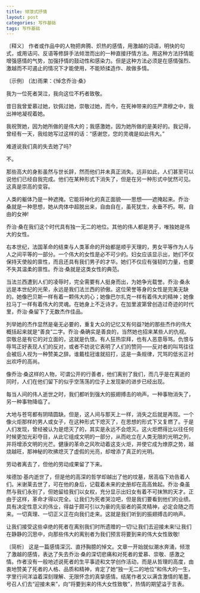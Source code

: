 ```yaml
---
title: 倾泄式抒情
layout: post
categories: 写作基础
tags: 写作基础
---
```


〔释义〕 作者或作品中的人物把奔腾、炽热的感情，用激越的词语，明快的句式，或用诘问、反语等修辞手法倾泄而出的一种直接抒情方法。用这种方法抒情能增强感情的气势，加强抒情的鼓动性和感染力。但是这种方法必须是在感情强烈、激越而不可遏止的情况下才能使用，不能矫揉造作、故做多情。

〔示例〕 (法)雨果：《悼念乔治·桑》

我为一位死者哭泣，我向这位不朽者致敬。

昔日我曾爱慕过她，钦佩过她，崇敬过她，而今，在死神带来的庄严肃穆之中，我出神地凝视着她。

我祝贺她，因为她所做的是伟大的；我感激她，因为她所做的是美好的。我记得，曾经有一天，我给她写过这样的话：“感谢您，您的灵魂是如此伟大。”

难道说我们真的失去她了吗?

不。

那些高大的身影虽然与世长辞，然而他们并未真正消失。远非如此，人们甚至可以说他们已经自我完成。他们在某种形式下消失了，但是在另一种形式中犹然可见。这真是崇高的变容。

人类的躯体乃是一种遮掩。它能将神化的真正面貌——思想——遮掩起来。乔治·桑就是一种思想，她从肉体中超脱出来，自由自在，虽死犹生，永垂不朽。啊，自由的女神!

乔治·桑在我们这个时代具有独一无二的地位。其他的伟人都是男子，唯独她是伟大的女性。

右本世纪，法国革命的结束与人类革命的开始都是顺乎天理的，男女平等作为人与人之间平等的一部分。一个伟大的女性是必不可少的。妇女应该显示出，她们不仅保持天使般的禀性，而且还具有我们男子的才华。她们不仅应有强韧的力量，也要不失其温柔的禀性。乔治·桑就是这类女性的典范。

当法兰西遭到人们的凌辱时，完全需要有人挺身而出，为她争光载誉。乔治·桑永远是本世纪的光荣，永远是我们法兰西的骄傲。这位荣誉等身的女性是完美无缺的。她像巴贝斯一样有着一颗伟大的心；她像巴尔扎克一样有着伟大的精神；她像拉马丁一样有着伟大的灵魂。在她身上不乏诗才。在加里波第曾创造过奇迹的时代里，乔治·桑留下了无数杰作佳品。

列举她的杰作显然是毫无必要的，重复大众的记忆又有何益?她的那些杰作的伟大概括起来就是“善良”二字。乔治·桑确实是善良的，当然她也招来某些人的仇视。崇敬总是有它的对立面的，这就是仇恨。有人狂热崇拜，也有人恶意辱骂。仇恨与辱骂正好表现人们的反对，或者不妨说它表明了人们的赞同——反对者的叫骂往往会被后人视为一种赞美之辞。谁戴桂冠谁就招打，这是一条规律，咒骂的低劣正衬出欢呼的高尚。

像乔治·桑这样的人物，可谓公开的行善者，他们离别了我们，而几乎是在离逝的同时，人们在他们留下的似乎空荡荡的位子上发现新的进步已经出现。

每当人间的伟人逝世之时，我们都听到强大的振翅搏击的响声。一种事物消失了，另一种事物降临了。

大地与苍穹都有阴晴圆缺。但是，这人间与那天上一样，消失之后就是再现。一个像火炬那样的男人或女子，在这种形式下熄灭了，在思想的形式下又复燃了。于是人们发现，曾经被认为是熄灭了的，其实是永远不会熄灭。这火炬燃得比以往任何时候更加光彩夺目，从此它组成文明的一部分，从而屹立在人类无限的光明之列，并将增添文明的光芒。健康的革命之风吹动着这支火炬，并使它成为燎原之势，越烧越旺，那神秘的吹拂熄灭了虚假的光亮，却增添了真正的光明。

劳动者离去了，但他的劳动成果留了下来。

埃德加·基内逝世了，但是他的高深的哲学却越出了他的坟墓，居高临下劝告着人们。米谢莱去世了，可在他的身后，记载着未来的史册却在高高耸起。乔治·桑虽然与我们永别了，但她留给我们以女权，充分显示出妇女有着不可抹煞的天才。正由于这样，革命才得以完全。让我们为死者哭泣吧，但是我们要看到他们的业绩。具有决定性意义的伟业，得益于颇可引以为豪的先驱者的英灵精神，必定会随之而来。一切真理、一切正义正在向我们走来。这就是我们听到的振翅搏击的响声。

让我们接受这些卓绝的死者在离别我们时所遗赠的一切!让我们去迎接未来!让我们在静静的沉思中，向那些伟大的离别者为我们预言将要到来的伟大女性致敬!

〔简析〕 这是一篇感情深沉、直抒胸臆的悼文。文章一开始就似潮水奔涌，倾泄了激越的感情，表达了失去乔治·桑的深切悲痛和对死者的爱慕、崇敬、感激之情。作者没有一般地述说死者的生平事迹和文学创作活动，而是从哲理的高度，由衷地赞美了死者的人格、品质和精神，肯定了她“独一无二的地位”和伟大的一生，字里行间洋溢着深刻理解、无限怀念的真挚感情。结尾作者又以满含激情的笔墨，号召人们去“迎接未来”，向“将要到来的伟大女性致敬”，热情的期望溢于言表。 